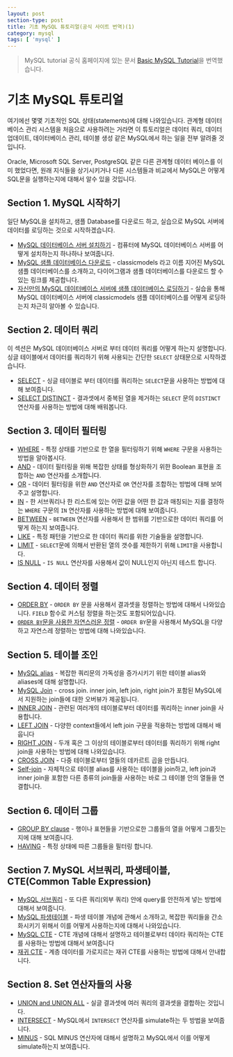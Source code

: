 ```yaml
---
layout: post
section-type: post
title: 기초 MySQL 튜토리얼(공식 사이트 번역)(1)
category: mysql
tags: [ 'mysql' ]
---
```


> MySQL tutorial 공식 홈페이지에 있는 문서 [Basic MySQL Tutorial](http://www.mysqltutorial.org/basic-mysql-tutorial.aspx)을 번역했습니다.

# 기초 MySQL 튜토리얼

여기에선 몇몇 기초적인 SQL 상태(statements)에 대해 나와있습니다. 관계형 데이터베이스 관리 시스템을 처음으로 사용하려는 거라면 이 튜토리얼은 데이터 쿼리, 데이터 업데이트, 데이터베이스 관리, 테이블 생성 같은 MySQL에서 하는 일을 전부 알려줄 것입니다.  

Oracle, Microsoft SQL Server, PostgreSQL 같은 다른 관계형 데이터 베이스를 이미 했었다면, 원래 지식들을 상기시키거나 다른 시스템들과 비교에서 MySQL은 어떻게 SQL문을 실행하는지에 대해서 알수 있을 것입니다.  

## Section 1. MySQL 시작하기

일단 MySQL을 설치하고, 샘플 Database를 다운로드 하고, 실습으로 MySQL 서버에 데이터를 로딩하는 것으로 시작하겠습니다.
- [MySQL 데이터베이스 서버 설치하기](http://www.mysqltutorial.org/install-mysql/) - 컴퓨터에 MySQL 데이터베이스 서버를 어떻게 설치하는지 하나하나 보여줍니다.
- [MySQL 샘플 데이터베이스 다운로드](http://www.mysqltutorial.org/mysql-sample-database.aspx) - classicmodels 라고 이름 지어진 MySQL 샘플 데이터베이스를 소개하고, 다이어그램과 샘플 데이터베이스를 다운로드 할 수 있는 링크를 제공합니다.
- [자신만의 MySQL 데이터베이스 서버에 샘플 데이터베이스 로딩하기](http://www.mysqltutorial.org/how-to-load-sample-database-into-mysql-database-server.aspx) - 실습을 통해 MySQL 데이터베이스 서버에 classicmodels 샘플 데이터베이스를 어떻게 로딩하는지 차근히 알아볼 수 있습니다.

## Section 2. 데이터 쿼리

이 섹션은 MySQL 데이터베이스 서버로 부터 데이터 쿼리를 어떻게 하는지 설명합니다. 싱글 테이블에서 데이터를 쿼리하기 위해 사용되는 간단한 `SELECT` 상태문으로 시작하겠습니다.

- [SELECT](http://www.mysqltutorial.org/mysql-select-statement-query-data.aspx) - 싱글 테이블로 부터 데이터를 쿼리하는 `SELECT`문을 사용하는 방법에 대해 보여줍니다.
- [SELECT DISTINCT](http://www.mysqltutorial.org/mysql-distinct.aspx) - 결과셋에서 중복된 열을 제거하는 `SELECT` 문의 `DISTINCT` 연산자를 사용하는 방법에 대해 배워봅니다.

## Section 3. 데이터 필터링

- [WHERE](http://www.mysqltutorial.org/mysql-where/) - 특정 상태를 기반으로 한 열을 필터링하기 위해 `WHERE` 구문을 사용하는 방법을 알아봅시다.
- [AND](http://www.mysqltutorial.org/mysql-and/) - 데이터 필터링을 위해 복잡한 상태를 형상화하기 위한 Boolean 표현을 조합하는 `AND` 연산자를 소개합니다.
- [OR](http://www.mysqltutorial.org/mysql-or/) - 데이터 필터링을 위한 `AND` 연산자로 `OR` 연산자를 조합하는 방법에 대해 보여주고 설명합니다.
- [IN](http://www.mysqltutorial.org/sql-in.aspx) - 한 서브쿼리나 한 리스트에 있는 어떤 값을 어떤 한 값과 매칭되는 지를 결정하는 `WHERE` 구문의 `IN` 연산자를 사용하는 방법에 대해 보여줍니다.
- [BETWEEN](http://www.mysqltutorial.org/mysql-between) - `BETWEEN` 연산자를 사용해서 한 범위를 기반으로한 데이터 쿼리를 어떻게 하는지 보여줍니다.
- [LIKE](http://www.mysqltutorial.org/mysql-like/) - 특정 패턴을 기반으로 한 데이터 쿼리를 위한 기술들을 설명합니다.
- [LIMIT](http://www.mysqltutorial.org/mysql-limit.aspx) - `SELECT`문에 의해서 반환된 열의 갯수를 제한하기 위해 `LIMIT`을 사용합니다.
- [IS NULL](http://www.mysqltutorial.org/mysql-is-null/) - `IS NULL` 연산자를 사용해서 값이 NULL인지 아닌지 테스트 합니다.

## Section 4. 데이터 정렬

- [ORDER BY](http://www.mysqltutorial.org/mysql-order-by/) - `ORDER BY` 문을 사용해서 결과셋을 정렬하는 방법에 대해서 나와있습니다. `FIELD` 함수로 커스텀 정렬을 하는것도 포함되어있습니다.
- [`ORDER BY`문을 사용한 자연스러운 정렬](http://www.mysqltutorial.org/mysql-natural-sorting/) - `ORDER BY`문을 사용해서 MySQL을 다양하고 자연스레 정렬하는 방법에 대해 나와있습니다.

## Section 5. 테이블 조인

- [MySQL alias](http://www.mysqltutorial.org/mysql-alias/) - 복잡한 쿼리문의 가독성을 증가시키기 위한 테이블 alias와 aliases에 대해 설명합니다.
- [MySQL Join](http://www.mysqltutorial.org/mysql-join/) - cross join. inner join, left join, right join가 포함된 MySQL에서 지원하는 join들에 대한 오버뷰가 제공됩니다.
- [INNER JOIN](http://www.mysqltutorial.org/mysql-inner-join.aspx) - 관련된 여러개의 테이블로부터 데이터를 쿼리하는 inner join을 사용합니다.
- [LEFT JOIN](http://www.mysqltutorial.org/mysql-left-join.aspx) - 다양한 context들에서 left join 구문을 적용하는 방법에 대해서 배웁니다
- [RIGHT JOIN](http://www.mysqltutorial.org/mysql-right-join/) - 두개 혹은 그 이상의 테이블로부터 데이터를 쿼리하기 위해 right join을 사용하는 방법에 대해 나와있습니다.
- [CROSS JOIN](http://www.mysqltutorial.org/mysql-cross-join/) - 다중 테이블로부터 열들의 데카르트 곱을 만듭니다.
- [Self-join](http://www.mysqltutorial.org/mysql-self-join/) - 자체적으로 테이블 alias를 사용하는 테이블을 join하고, left join과 inner join을 포함한 다른 종류의 join들을 사용하는 바로 그 테이블 안의 열들을 연결합니다.

## Section 6. 데이터 그룹

- [GROUP BY clause](http://www.mysqltutorial.org/mysql-group-by.aspx) - 행이나 표현들을 기반으로한 그룹들의 열을 어떻게 그룹짓는지에 대해 보여줍니다.
- [HAVING](http://www.mysqltutorial.org/mysql-having.aspx) - 특정 상태에 따른 그룹들을 필터링 합니다.

## Section 7. MySQL 서브쿼리, 파생테이블, CTE(Common Table Expression)

- [MySQL 서브쿼리](http://www.mysqltutorial.org/mysql-subquery/) - 또 다른 쿼리(외부 쿼리) 안에 query를 안전하게 넣는 방법에 대해서 보여줍니다.
- [MySQL 파생테이블](http://www.mysqltutorial.org/mysql-derived-table/) - 파생 테이블 개념에 관해서 소개하고, 복잡한 쿼리들을 간소화시키기 위해서 이를 어떻게 사용하는지에 대해서 나와있습니다.
- [MySQL CTE](http://www.mysqltutorial.org/mysql-cte/) - CTE 개념에 대해서 설명하고 테이블로부터 데이타 쿼리하는 CTE를 사용하는 방법에 대해서 보여줍니다
- [재귀 CTE](http://www.mysqltutorial.org/mysql-recursive-cte/) - 계층 데이터를 가로지르는 재귀 CTE를 사용하는 방법에 대해서 안내합니다.

## Section 8. Set 연산자들의 사용

- [UNION and UNION ALL](http://www.mysqltutorial.org/sql-union-mysql.aspx) - 실글 결과셋에 여러 쿼리의 결과셋을 결합하는 것입니다.
- [INTERSECT](http://www.mysqltutorial.org/mysql-intersect/) - MySQL에서 `INTERSECT` 연산자를 simulate하는 두 방법을 보여줍니다.
- [MINUS](http://www.mysqltutorial.org/mysql-minus/) - SQL MINUS 연산자에 대해서 설명하고 MySQL에서 이를 어떻게 simulate하는지 보여줍니다.
